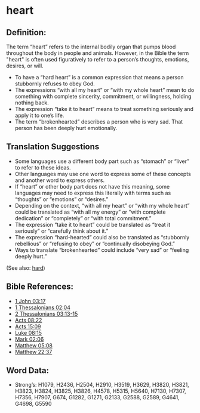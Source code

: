 # heart

## Definition:

The term “heart” refers to the internal bodily organ that pumps blood throughout the body in people and animals. However, in the Bible the term "heart" is often used figuratively to refer to a person’s thoughts, emotions, desires, or will.

* To have a “hard heart” is a common expression that means a person stubbornly refuses to obey God.
* The expressions “with all my heart” or “with my whole heart” mean to do something with complete sincerity, commitment, or willingness, holding nothing back.
* The expression “take it to heart” means to treat something seriously and apply it to one’s life.
* The term “brokenhearted” describes a person who is very sad. That person has been deeply hurt emotionally.

## Translation Suggestions

* Some languages use a different body part such as “stomach” or “liver” to refer to these ideas.
* Other languages may use one word to express some of these concepts and another word to express others.
* If “heart” or other body part does not have this meaning, some languages may need to express this literally with terms such as “thoughts” or “emotions” or “desires.”
* Depending on the context, “with all my heart” or “with my whole heart” could be translated as “with all my energy” or “with complete dedication” or “completely” or “with total commitment.”
* The expression “take it to heart” could be translated as “treat it seriously” or “carefully think about it.”
* The expression “hard-hearted” could also be translated as “stubbornly rebellious” or “refusing to obey” or “continually disobeying God.”
* Ways to translate “brokenhearted” could include “very sad” or “feeling deeply hurt.”

(See also: [hard](../other/hard.md))

## Bible References:

* [1 John 03:17](rc://en/tn/help/1jn/03/17)
* [1 Thessalonians 02:04](rc://en/tn/help/1th/02/04)
* [2 Thessalonians 03:13-15](rc://en/tn/help/2th/03/13)
* [Acts 08:22](rc://en/tn/help/act/08/22)
* [Acts 15:09](rc://en/tn/help/act/15/09)
* [Luke 08:15](rc://en/tn/help/luk/08/15)
* [Mark 02:06](rc://en/tn/help/mrk/02/06)
* [Matthew 05:08](rc://en/tn/help/mat/05/08)
* [Matthew 22:37](rc://en/tn/help/mat/22/37)


## Word Data:

* Strong’s: H1079, H2436, H2504, H2910, H3519, H3629, H3820, H3821, H3823, H3824, H3825, H3826, H4578, H5315, H5640, H7130, H7307, H7356, H7907, G674, G1282, G1271, G2133, G2588, G2589, G4641, G4698, G5590

